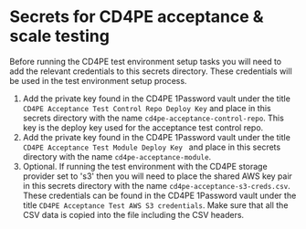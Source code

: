 # Secrets for CD4PE acceptance & scale testing

Before running the CD4PE test environment setup tasks you will need to add the relevant credentials to this secrets directory. These credentials will be used in the test environment setup process.

1. Add the private key found in the CD4PE 1Password vault under the title `CD4PE Acceptance Test Control Repo Deploy Key` and place in this secrets directory with the name `cd4pe-acceptance-control-repo`. This key is the deploy key used for the acceptance test control repo.
2. Add the private key found in the CD4PE 1Password vault under the title `CD4PE Acceptance Test Module Deploy Key
` and place in this secrets directory with the name `cd4pe-acceptance-module`.
3. Optional. If running the test environment with the CD4PE storage provider set to 's3' then you will need to place the shared AWS key pair in this secrets directory with the name `cd4pe-acceptance-s3-creds.csv`. These credentials can be found in the CD4PE 1Password vault under the title `CD4PE Acceptance Test AWS S3 credentials`. Make sure that all the CSV data is copied into the file including the CSV headers.